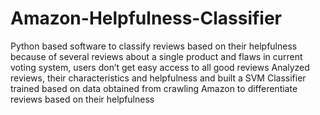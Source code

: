 # Amazon-Helpfulness-Classifier
Python based software to classify reviews based on their helpfulness because of several reviews about a single product and flaws in current voting system, users don’t get easy access to all good reviews
Analyzed reviews, their characteristics and helpfulness and built a SVM Classifier trained based on data obtained from crawling Amazon to differentiate reviews based on their helpfulness
